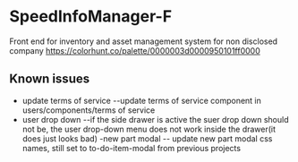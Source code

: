 # SpeedInfoManager-F

Front end for inventory and asset management system for non disclosed company
https://colorhunt.co/palette/0000003d0000950101ff0000

## Known issues

- update terms of service
  --update terms of service component in users/components/terms of service
- user drop down
  --if the side drawer is active the suer drop down should not be, the user drop-down menu does not work inside the drawer(it does just looks bad)
  -new part modal
  -- update new part modal css names, still set to to-do-item-modal from previous projects
